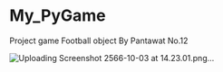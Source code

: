 # My_PyGame
Project game Football object By Pantawat No.12


![Uploading Screenshot 2566-10-03 at 14.23.01.png…]()
